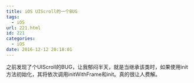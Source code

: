 ```yaml
---
title: iOS UIScroll的一个BUG
tags:
  - iOS
url: 221.html
id: 221
categories:
  - iOS
date: 2016-12-12 20:18:01
---
```


之前发现了个UIScroll的BUG，让我郁闷半天，就是当继承该类时，如果使用init方法初始化，其将依次调用initWithFrame和init。真的很让人费解。